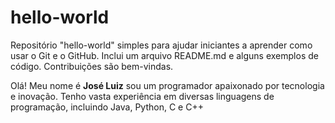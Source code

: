 # hello-world
Repositório "hello-world" simples para ajudar iniciantes a aprender como usar o Git e o GitHub. Inclui um arquivo README.md e alguns exemplos de código. Contribuições são bem-vindas.

Olá! Meu nome é **José Luiz** sou um programador apaixonado por tecnologia e inovação. Tenho vasta experiência em diversas linguagens de programação, incluindo Java, Python, C e C++
